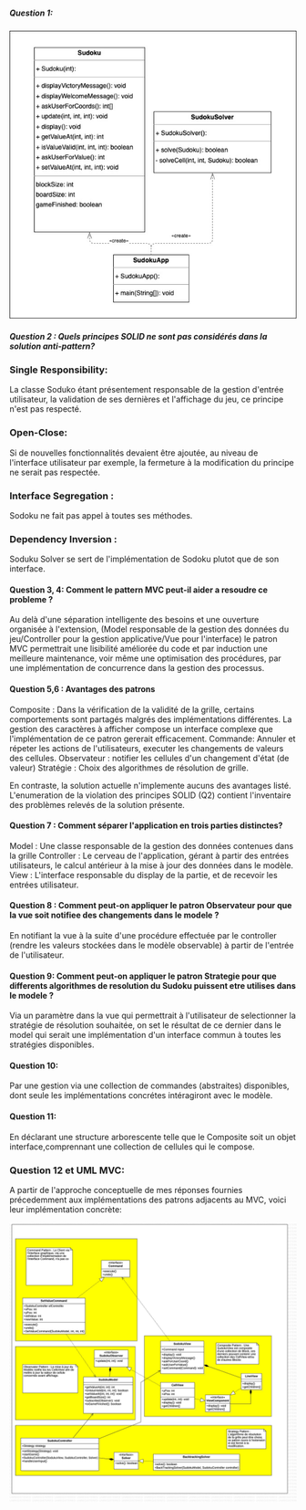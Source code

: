 ##### Question 1:
<img src="./UML/Antipattern.jpg">

##### Question 2 : Quels principes SOLID ne sont pas considérés dans la solution anti-pattern?
### Single Responsibility: 
La classe Soduko étant présentement responsable de la gestion d'entrée utilisateur, la validation de ses dernières et l'affichage du jeu,
ce principe n'est pas respecté.
### Open-Close:
Si de nouvelles fonctionnalités devaient être ajoutée, au niveau de l'interface utilisateur par exemple, la fermeture à la modification du principe ne serait pas respectée.
### Interface Segregation :
Sodoku ne fait pas appel à toutes ses méthodes.
### Dependency Inversion :
Soduku Solver se sert de l'implémentation de Sodoku plutot que de son interface.

#### Question 3, 4: Comment le pattern MVC peut-il aider a resoudre ce probleme ?
Au delà d'une séparation intelligente des besoins et une ouverture organisée à l'extension, 
(Model responsable de la gestion des données du jeu/Controller pour la gestion applicative/Vue pour l'interface) le patron MVC permettrait une lisibilité améliorée du code et par induction une meilleure maintenance,
voir même une optimisation des procédures, par une implémentation de concurrence dans la gestion des processus.

#### Question 5,6 : Avantages des patrons
Composite : Dans la vérification de la validité de la grille, certains comportements sont partagés malgrés des implémentations différentes.
La gestion des caractères à afficher compose un interface complexe que l'implémentation de ce patron gererait efficacement.
Commande: Annuler et répeter les actions de l'utilisateurs, executer les changements de valeurs des cellules.
Observateur : notifier les cellules d'un changement d'état (de valeur)
Stratégie : Choix des algorithmes de résolution de grille.

En contraste, la solution actuelle n'implemente aucuns des avantages listé.
L'enumeration de la violation des principes SOLID (Q2) contient l'inventaire des problèmes relevés de la solution présente.

#### Question 7 : Comment séparer l'application en trois parties distinctes?
Model : Une classe responsable de la gestion des données contenues dans la grille
Controller : Le cerveau de l'application, gérant à partir des entrées utilisateurs, le calcul antérieur à la mise à jour des données dans le modèle.
View : L'interface responsable du display de la partie, et de recevoir les entrées utilisateur.

#### Question 8 : Comment peut-on appliquer le patron Observateur pour que la vue soit notifiee des changements dans le modele ?
En notifiant la vue à la suite d'une procédure effectuée par le controller (rendre les valeurs stockées dans le modèle observable) à partir de l'entrée de l'utilisateur.

#### Question 9: Comment peut-on appliquer le patron Strategie pour que differents algorithmes de resolution du Sudoku puissent etre utilises dans le modele ?
Via un paramètre dans la vue qui permettrait à l'utilisateur de selectionner la stratégie de résolution souhaitée, on set le résultat de ce dernier dans le model
qui serait une implémentation d'un interface commun à toutes les stratégies disponibles.

#### Question 10:
Par une gestion via une collection de commandes (abstraites) disponibles, dont seule les implémentations concrétes intéragiront avec le modèle.

#### Question 11:
En déclarant une structure arborescente telle que le Composite soit un objet interface,comprennant une collection de cellules qui le compose.

### Question 12 et UML MVC: 
A partir de l'approche conceptuelle de mes réponses fournies précedemment aux implémentations des patrons adjacents au MVC,
voici leur implémentation concrète:

<img src="./UML/Final.jpg">








